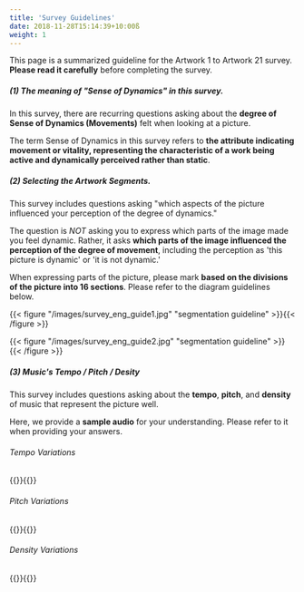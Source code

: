 ```yaml
---
title: 'Survey Guidelines'
date: 2018-11-28T15:14:39+10:00ß
weight: 1
---
```


This page is a summarized guideline for the Artwork 1 to Artwork 21 survey.  
**Please read it carefully** before completing the survey.



##### (1) The meaning of "Sense of Dynamics" in this survey. 

In this survey, there are recurring questions asking about the **degree of Sense of Dynamics (Movements)** felt when looking at a picture.   

The term Sense of Dynamics in this survey refers to **the attribute indicating movement or vitality, representing the characteristic of a work being active and dynamically perceived rather than static**. 



##### (2) Selecting the Artwork Segments.

This survey includes questions asking "which aspects of the picture influenced your perception of the degree of dynamics." 

The question is *NOT* asking you to express which parts of the image made you feel dynamic. Rather, it asks **which parts of the image influenced the perception of the degree of movement**, including the perception as 'this picture is dynamic' or 'it is not dynamic.' 

When expressing parts of the picture, please mark **based on the divisions of the picture into 16 sections**. Please refer to the diagram guidelines below.


{{< figure "/images/survey_eng_guide1.jpg" "segmentation guideline" >}}{{< /figure >}}

{{< figure "/images/survey_eng_guide2.jpg" "segmentation guideline" >}}{{< /figure >}}


##### (3) Music's Tempo / Pitch / Desity 

This survey includes questions asking about the **tempo**, **pitch**, and **density** of music that represent the picture well. 

Here, we provide a **sample audio** for your understanding. Please refer to it when providing your answers.


###### Tempo Variations
{{<audio-tempo>}}{{</audio-tempo>}}

###### Pitch Variations
{{<audio-pitch>}}{{</audio-pitch>}}

###### Density Variations
{{<audio-density>}}{{</audio-density>}}

